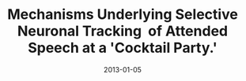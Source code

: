 ---
title: "Mechanisms Underlying Selective Neuronal Tracking  of Attended Speech at a 'Cocktail Party.'"
collection: publications
permalink: /publication/2013_mechanisms-underlying-selective-neuronal-tracking-
date: 2013-01-05
year: 2013
venue: 'Neuron'
authors: 'Zion Golumbic EM, Ding N, Bickel S, Lakatos P, Schevon CA, McKhann G, Goodman R, Emerson R, Mehta AD, Simon JZ, Poeppel D, Schroeder CE'
number: '105'
citation: 'Zion Golumbic EM, Ding N, Bickel S, Lakatos P, Schevon CA, McKhann G, Goodman R, Emerson R, Mehta AD, Simon JZ, Poeppel D, Schroeder CE (2013). Mechanisms Underlying Selective Neuronal Tracking  of Attended Speech at a &apos;Cocktail Party.&apos;. Neuron.'
category: 'article'
---